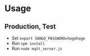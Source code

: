 # Usage
## Production, Test
- Set `export SANGO_PASSWORD=hogehoge`
- Run `npm install`
- Run `node mqtt_server.js`
